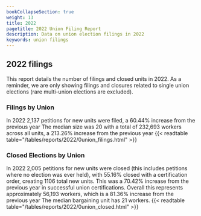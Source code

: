 ```yaml
---
bookCollapseSection: true
weight: 13
title: 2022
pagetitle: 2022 Union Filing Report
description: Data on union election filings in 2022
keywords: union filings
---
```


## 2022 filings

This report details the number of filings and closed units in 2022. As a reminder, we are only showing filings and closures related to single union elections (rare multi-union elections are excluded).

### Filings by Union
In 2022 2,137 petitions for new units were filed, a 60.44% increase from the previous year The median size was 20 with a total of 232,693 workers across all units, a 213.26% increase from the previous year
{{< readtable table="/tables/reports/2022/0union_filings.html" >}}

### Closed Elections by Union
In 2022 2,005 petitions for new units were closed (this includes petitions where no election was ever held), with 55.16% closed with a certification order, creating 1106 total new units. This was a 70.42% increase from the previous year in successful union certifications. Overall this represents approximately 56,193 workers, which is a 81.36% increase from the previous year The median bargaining unit has 21 workers.
{{< readtable table="/tables/reports/2022/0union_closed.html" >}}
